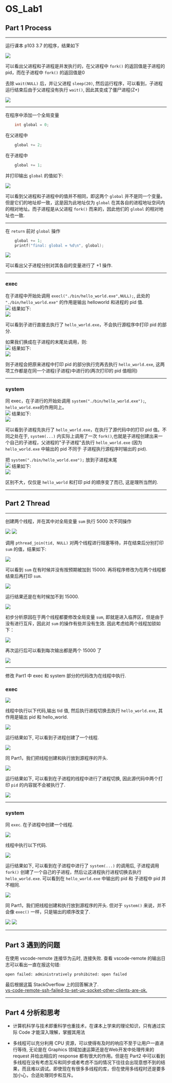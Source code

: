 # OS_Lab1

## Part 1 Process

---

运行课本 p103 3.7 的程序，结果如下

<img src="./images/process/1.png">

可以看出父进程和子进程是并发执行的，在父进程中 `fork()` 的返回值是子进程的pid，而在子进程中 `fork()` 的返回值是0

去除 `wait(NULL)` 后，并让父进程 `sleep(20)`, 然后运行程序，可以看到，子进程运行结束后由于父进程没有执行 `wait()`, 因此其变成了僵尸进程(Z+)

<img src="./images/process/2.png">

---

在程序中添加一个全局变量
```cpp
    int global = 0;
```

在父进程中
```cpp
    global += 2;
```

在子进程中
```cpp
    global += 1;
```

并打印输出 `global` 的值如下:

<img src="./images/process/3.png">

可以看到父进程和子进程中的值并不相同，即这两个 `global` 并不是同一个变量。但是它们的地址却一致，这是因为此地址仅为 `global` 在其各自的进程地址空间内的相对地址。而子进程是从父进程 `fork()` 而来的，因此他们的 `global` 的相对地址也一致.

---

在 `return` 前对 `global` 操作
```cpp
    global += 1;
    printf("final: global = %d\n", global);
```

<img src="./images/process/4.png">

可以看出父子进程分别对其各自的变量进行了 +1 操作.

---

### **exec**

在子进程中开始处调用 `execl("./bin/hello_world.exe",NULL);`, 此处的 `"./bin/hello_world.exe"` 的作用是输出 helloworld 和进程的 pid 值.
</br>
<img src="./images/process/exec1.png">
结果如下:
</br>
<img src="./images/process/exec2.png">

可以看到子进行直接去执行了 `hello_world.exe`，不会执行源程序中打印 pid 的部分.

如果我们换成在子进程的末尾处调用，则:
</br>
<img src="./images/process/exec3.png">
结果如下:
</br>
<img src="./images/process/exec4.png">

则子进程会把原来进程中打印 pid 的部分执行完再去执行 `hello_world.exe`, 这两项工作都是在同一个进程(子进程)中进行的(两次打印的 pid 值相同)

---

### **system**

同 exec，在子进行的开始处调用 `system("./bin/hello_world.exe");`, `hello_world.exe`的作用同上。
</br>
<img src="./images/process/sys1.png">
结果如下:
</br>
<img src="./images/process/sys2.png">

可以看到子进程先执行了 `hello_world.exe`，在执行了源代码中的打印 pid 值。不同之处在于, `system(...)` 内实际上调用了一次 `fork()`,也就是子进程创建出来一个自己的子进程，父进程的"子子进程"去执行 `hello_world.exe` (因为 `hello_world.exe` 中输出的 pid 不同于 子进程执行源程序时输出的 pid).

把 `system("./bin/hello_world.exe");` 放到子进程末尾
</br>
<img src="./images/process/sys3.png">
结果如下:
</br>
<img src="./images/process/sys4.png">

区别不大，仅仅是 `hello_world` 和打印 pid 的顺序变了而已, 这是理所当然的.

---

## Part 2 Thread

--- 
创建两个线程，并在其中对全局变量 `sum` 执行 5000 次不同操作

<img src="./images/thread/17.png">

<img src="./images/thread/3.png">

调用 `pthread_join(tid, NULL)` 对两个线程进行阻塞等待，并在结束后分别打印 `sum` 的值，结果如下:

<img src="./images/thread/4.png">

可以看到 `sum` 在有时候并没有按预期被加到 15000.
再将程序修改为在两个线程都结束后再打印 `sum`.

<img src="./images/thread/5.png">

运行结果还是在有时候加不到 15000.

<img src="./images/thread/6.png">

初步分析原因在于两个线程都要修改全局变量 `sum`, 即就是进入临界区，但是由于没有进行互斥，因此对 `sum` 的操作有些并没有生效. 因此考虑给两个线程加锁如下：

<img src="./images/thread/7.png">

再次运行后可以看到每次输出都是两个 15000 了

<img src="./images/thread/8.png">

---

修改 Part1 中 exec 和 system 部分的代码改为在线程中执行.

### exec

<img src="./images/thread/9.png">

线程中执行以下代码,输出 tid 值, 然后执行进程切换去执行 `hello_world.exe`, 其作用是输出 pid 和 hello_world.

<img src="./images/thread/exec.png">

运行结果如下, 可以看到子进程创建了一个线程.

<img src="./images/thread/10.png">

同 Part1，我们把线程创建和执行放到源程序的开头.

<img src="./images/thread/11.png">

运行结果如下, 可以看到在子进程的线程中进行了进程切换, 因此源代码中两个打印 `pid` 的内容就不会被执行了.

<img src="./images/thread/12.png">

---

### system

同 `exec`. 在子进程中创建一个线程.

<img src="./images/thread/13.png">

线程中执行以下代码.

<img src="./images/thread/sys.png">

运行结果如下, 可以看到在子进程中进行了 `system(...)` 的调用后, 子进程调用 `fork()` 创建了一个自己的子进程，然后让这进程执行进程切换去执行 `hello_world.exe`. 可以看到在 `hello_world.exe` 中输出的 pid 和 子进程中 pid 并不相同.

<img src="./images/thread/14.png">

同 Part1，我们把线程创建和执行放到源程序的开头. 但对于 `system()` 来说，并不会像 `exec()` 一样，只是输出的顺序改变了.

<img src="./images/thread/15.png">

<img src="./images/thread/16.png">

---

## Part 3 遇到的问题

在使用 vscode-remote 连接华为云时, 连接失败. 查看 vscode-remote 的输出日志可以看出一直在报这句错:

```shell
open failed: administratively prohibited: open failed
```

最后根据这篇 StackOverflow 上的回答解决了.
<br>
[vs-code-remote-ssh-failed-to-set-up-socket-other-clients-are-ok.](https://stackoverflow.com/questions/64941796/vs-code-remote-ssh-failed-to-set-up-socket-other-clients-are-ok)

---

## Part 4 分析和思考

* 计算机科学与技术即重科学也重技术，在课本上学来的理论知识，只有通过实际 Code 才能深入理解，掌握其用法

* 多线程可以充分利用 CPU 资源，可以使得有及时的响应不至于让用户一直进行等待, 无论是在 Graphics 领域加速运算还是在Web开发中处理传来的 request 并给出相应的 response 都有很大的作用。但是在 Part2 中可以看到多线程在没有考虑互斥和同步或者考虑不当的情况下往往会出现意想不到的结果，而且难以调试。即使现在有很多多线程的库，但在使用多线程时还是要多加小心，合适处理同步和互斥。


